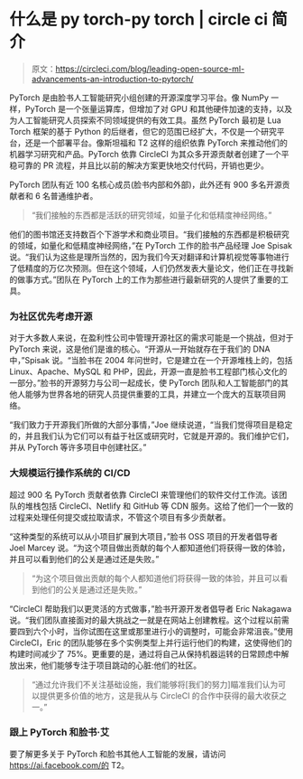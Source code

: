 # 什么是 py torch-py torch | circle ci 简介

> 原文：<https://circleci.com/blog/leading-open-source-ml-advancements-an-introduction-to-pytorch/>

PyTorch 是由脸书人工智能研究小组创建的开源深度学习平台。像 NumPy 一样，PyTorch 是一个张量运算库，但增加了对 GPU 和其他硬件加速的支持，以及为人工智能研究人员探索不同领域提供的有效工具。虽然 PyTorch 最初是 Lua Torch 框架的基于 Python 的后继者，但它的范围已经扩大，不仅是一个研究平台，还是一个部署平台。像斯坦福和 T2 这样的组织依靠 PyTorch 来推动他们的机器学习研究和产品。PyTorch 依靠 CircleCI 为其众多开源贡献者创建了一个平稳可靠的 PR 流程，并且比以前的解决方案更快地交付代码，开销也更少。

PyTorch 团队有近 100 名核心成员(脸书内部和外部)，此外还有 900 多名开源贡献者和 6 名普通维护者。

> “我们接触的东西都是活跃的研究领域，如量子化和低精度神经网络。”

他们的图书馆还支持数百个下游学术和商业项目。“我们接触的东西都是积极研究的领域，如量化和低精度神经网络，”在 PyTorch 工作的脸书产品经理 Joe Spisak 说。“我们认为这些是理所当然的，因为我们今天对翻译和计算机视觉等事物进行了低精度的万亿次预测。但在这个领域，人们仍然发表大量论文，他们正在寻找新的做事方式。”团队在 PyTorch 上的工作为那些进行最新研究的人提供了重要的工具。

### 为社区优先考虑开源

对于大多数人来说，在盈利性公司中管理开源社区的需求可能是一个挑战，但对于 PyTorch 来说，这是他们是谁的核心。“开源从一开始就存在于我们的 DNA 中，”Spisak 说。“当脸书在 2004 年问世时，它是建立在一个开源堆栈上的，包括 Linux、Apache、MySQL 和 PHP，因此，开源一直是脸书工程部门核心文化的一部分。”脸书的开源努力与公司一起成长，使 PyTorch 团队和人工智能部门的其他人能够为世界各地的研究人员提供重要的工具，并建立一个庞大的互联项目网络。

“我们致力于开源我们所做的大部分事情，”Joe 继续说道，“当我们觉得项目是稳定的，并且我们认为它们可以有益于社区或研究时，它就是开源的。我们维护它们，并从 PyTorch 等许多项目中创建社区。”

### 大规模运行操作系统的 CI/CD

超过 900 名 PyTorch 贡献者依靠 CircleCI 来管理他们的软件交付工作流。该团队的堆栈包括 CircleCI、Netlify 和 GitHub 等 CDN 服务。这给了他们一个一致的过程来处理任何提交或拉取请求，不管这个项目有多少贡献者。

“这种类型的系统可以从小项目扩展到大项目，”脸书 OSS 项目的开发者倡导者 Joel Marcey 说。“为这个项目做出贡献的每个人都知道他们将获得一致的体验，并且可以看到他们的公关是通过还是失败。”

> “为这个项目做出贡献的每个人都知道他们将获得一致的体验，并且可以看到他们的公关是通过还是失败。”

“CircleCI 帮助我们以更灵活的方式做事，”脸书开源开发者倡导者 Eric Nakagawa 说。“我们团队直接面对的最大挑战之一就是在网站上创建教程。这个过程以前需要四到六个小时，当你试图在这里或那里进行小的调整时，可能会非常沮丧。”使用 CircleCI，Eric 的团队能够在多个实例类型上并行运行他们的构建，这使得他们的构建时间减少了 75%。更重要的是，通过将自己从保持机器运转的日常顾虑中解放出来，他们能够专注于项目跳动的心脏:他们的社区。

> “通过允许我们不关注基础设施，我们能够将[我们的努力]瞄准我们认为可以提供更多价值的地方，这是我从与 CircleCI 的合作中获得的最大收获之一。”

### 跟上 PyTorch 和脸书·艾

要了解更多关于 PyTorch 和脸书其他人工智能的发展，请访问 https://ai.facebook.com/的 T2。